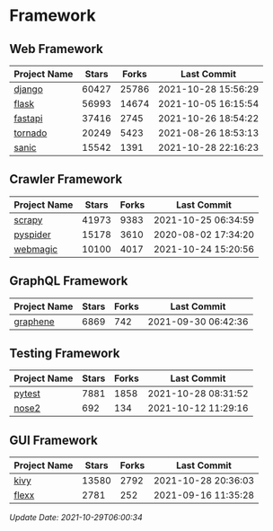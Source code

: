 # Framework

## Web Framework
| Project Name | Stars | Forks | Last Commit |
| ------------ | ----- | ----- | ----------- |
| [django](https://github.com/django/django) | 60427 | 25786 | 2021-10-28 15:56:29 |
| [flask](https://github.com/pallets/flask) | 56993 | 14674 | 2021-10-05 16:15:54 |
| [fastapi](https://github.com/tiangolo/fastapi) | 37416 | 2745 | 2021-10-26 18:54:22 |
| [tornado](https://github.com/tornadoweb/tornado) | 20249 | 5423 | 2021-08-26 18:53:13 |
| [sanic](https://github.com/sanic-org/sanic) | 15542 | 1391 | 2021-10-28 22:16:23 |

## Crawler Framework
| Project Name | Stars | Forks | Last Commit |
| ------------ | ----- | ----- | ----------- |
| [scrapy](https://github.com/scrapy/scrapy) | 41973 | 9383 | 2021-10-25 06:34:59 |
| [pyspider](https://github.com/binux/pyspider) | 15178 | 3610 | 2020-08-02 17:34:20 |
| [webmagic](https://github.com/code4craft/webmagic) | 10100 | 4017 | 2021-10-24 15:20:56 |

## GraphQL Framework
| Project Name | Stars | Forks | Last Commit |
| ------------ | ----- | ----- | ----------- |
| [graphene](https://github.com/graphql-python/graphene) | 6869 | 742 | 2021-09-30 06:42:36 |

## Testing Framework
| Project Name | Stars | Forks | Last Commit |
| ------------ | ----- | ----- | ----------- |
| [pytest](https://github.com/pytest-dev/pytest) | 7881 | 1858 | 2021-10-28 08:31:52 |
| [nose2](https://github.com/nose-devs/nose2) | 692 | 134 | 2021-10-12 11:29:16 |

## GUI Framework
| Project Name | Stars | Forks | Last Commit |
| ------------ | ----- | ----- | ----------- |
| [kivy](https://github.com/kivy/kivy) | 13580 | 2792 | 2021-10-28 20:36:03 |
| [flexx](https://github.com/flexxui/flexx) | 2781 | 252 | 2021-09-16 11:35:28 |

*Update Date: 2021-10-29T06:00:34*